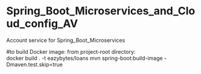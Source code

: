 # Spring_Boot_Microservices_and_Cloud_config_AV
Account service for Spring_Boot_Microservices


#to build Docker image: from project-root directory:  
docker build . -t eazybytes/loans
mvn spring-boot:build-image -Dmaven.test.skip=true